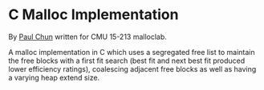 # C Malloc Implementation

By [Paul Chun](http://www.paulchun.com) written for CMU 15-213 malloclab.

A malloc implementation in C which uses a segregated free list to maintain the free blocks with a first fit search (best fit and next best fit produced lower efficiency ratings), coalescing adjacent free blocks as well as having a varying heap extend size.

